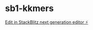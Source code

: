# sb1-kkmers

[Edit in StackBlitz next generation editor ⚡️](https://stackblitz.com/~/github.com/gowestblindly/sb1-kkmers)